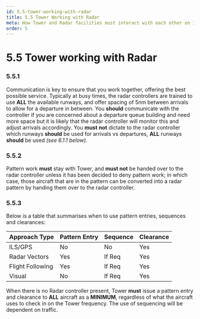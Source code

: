 ```yaml
---
id: 5.5-tower-working-with-radar
title: 5.5 Tower Working with Radar
meta: How Tower and Radar facilities must interact with each other on Infinite Flight.
order: 5
---
```


# 5.5  Tower working with Radar

 

### 5.5.1    

Communication is key to ensure that you work together, offering the best possible service. Typically at busy times, the radar controllers are trained to use **ALL** the available runways, and offer spacing of 5nm between arrivals to allow for a departure in between. You **should** communicate with the controller if you are concerned about a departure queue building and need more space but it is likely that the radar controller will monitor this and adjust arrivals accordingly. You **must** **not** dictate to the radar controller which runways **should** be used for arrivals vs departures, **ALL** runways **should** be used *(see 6.1.1 below).*



### 5.5.2    

Pattern work **must** stay with Tower, and **must not** be handed over to the radar controller unless it has been decided to deny pattern work; in which case, those aircraft that are in the pattern can be converted into a radar pattern by handing them over to the radar controller.

 

### 5.5.3    

Below is a table that summarises when to use pattern entries, sequences and clearances:

 

| **Approach  Type** | **Pattern Entry** | **Sequence** | **Clearance** |
| ------------------ | ----------------- | ------------ | ------------- |
| ILS/GPS            | No                | No           | Yes           |
| Radar Vectors      | Yes               | If  Req      | Yes           |
| Flight Following   | Yes               | If  Req      | Yes           |
| Visual             | No                | If  Req      | Yes           |



When there is no Radar controller present, Tower **must** issue a pattern entry and clearance to **ALL** aircraft as a **MINIMUM**, regardless of what the aircraft uses to check in on the Tower frequency. The use of sequencing will be dependent on traffic.

 